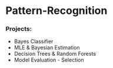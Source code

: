 # Pattern-Recognition

### Projects:
- Bayes Classifier
- MLE & Bayesian Estimation
- Decision Trees & Random Forests
- Model Evaluation - Selection
